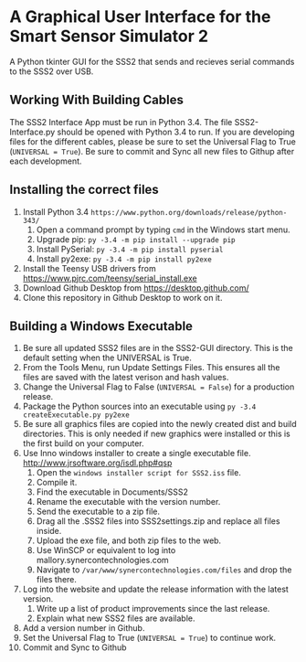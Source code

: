 # A Graphical User Interface for the Smart Sensor Simulator 2
A Python tkinter GUI for the SSS2 that sends and recieves serial commands to the SSS2 over USB.

## Working With Building Cables
The SSS2 Interface App must be run in Python 3.4. The file SSS2-Interface.py should be opened with Python 3.4 to run. If you are developing files for the different cables, please be sure to set the Universal Flag to True (```UNIVERSAL = True```).
Be sure to commit and Sync all new files to Githup after each development.

## Installing the correct files
1. Install Python 3.4 ```https://www.python.org/downloads/release/python-343/```
   1. Open a command prompt by typing `cmd` in the Windows start menu.
   2. Upgrade pip: ```py -3.4 -m pip install --upgrade pip```
   3. Install PySerial: ```py -3.4 -m pip install pyserial```
   4. Install py2exe: ```py -3.4 -m pip install py2exe```
2. Install the Teensy USB drivers from https://www.pjrc.com/teensy/serial_install.exe
3. Download Github Desktop from https://desktop.github.com/
4. Clone this repository in Github Desktop to work on it.

## Building a Windows Executable
1. Be sure all updated SSS2 files are in the SSS2-GUI directory. This is the default setting when the UNIVERSAL is True.
5. From the Tools Menu, run Update Settings Files. This ensures all the files are saved with the latest verison and hash values. 
7. Change the Universal Flag to False (```UNIVERSAL = False```) for a production release.
5. Package the Python sources into an executable using ```py -3.4 createExecutable.py py2exe```
6. Be sure all graphics files are copied into the newly created dist and build directories. This is only needed if new graphics were installed or this is the first build on your computer. 
7. Use Inno windows installer to create a single executable file. http://www.jrsoftware.org/isdl.php#qsp
   1. Open the `windows installer script for SSS2.iss` file.
   2. Compile it.
   3. Find the executable in Documents/SSS2
   4. Rename the executable with the version number.
   5. Send the executable to a zip file.
   6. Drag all the .SSS2 files into SSS2settings.zip and replace all files inside.
   7. Upload the exe file, and both zip files to the web.
     1. Use WinSCP or equivalent to log into mallory.synercontechnologies.com
     2. Navigate to `/var/www/synercontechnologies.com/files` and drop the files there.
7. Log into the website and update the release information with the latest version. 
   1. Write up a list of product improvements since the last release.
   2. Explain what new SSS2 files are available. 
8. Add a version number in Github.
8. Set the Universal Flag to True (```UNIVERSAL = True```) to continue work.
9. Commit and Sync to Github
